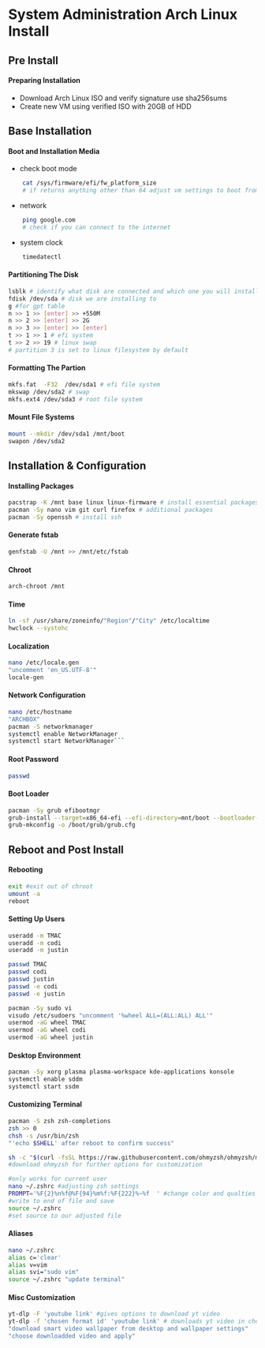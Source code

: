 # System Administration Arch Linux Install
## Pre Install
#### Preparing Installation
* Download Arch Linux ISO and verify signature use sha256sums
* Create new VM using verified ISO with 20GB of HDD


## Base Installation
#### Boot and Installation Media 
* check boot mode
```sh
	cat /sys/firmware/efi/fw_platform_size 
	# if returns anything other than 64 adjust vm settings to boot from efi
```
* network
```sh
	ping google.com 
	# check if you can connect to the internet
```
* system clock
```sh
	timedatectl
```

#### Partitioning The Disk
```sh
lsblk # identify what disk are connected and which one you will install on
fdisk /dev/sda # disk we are installing to
g #for gpt table
n >> 1 >> [enter] >> +550M
n >> 2 >> [enter] >> 2G
n >> 3 >> [enter] >> [enter]
t >> 1 >> 1 # efi system
t >> 2 >> 19 # linux swap 
# partition 3 is set to linux filesystem by default
```

#### Formatting The Partion
```sh
mkfs.fat  -F32  /dev/sda1 # efi file system
mkswap /dev/sda2 # swap
mkfs.ext4 /dev/sda3 # root file system
```

#### Mount File Systems
```sh mount /dev/sda3 /mnt
mount --mkdir /dev/sda1 /mnt/boot
swapon /dev/sda2
```


## Installation & Configuration
#### Installing Packages
```sh
pacstrap -K /mnt base linux linux-firmware # install essential packages
pacman -Sy nano vim git curl firefox # additional packages
pacman -Sy openssh # install ssh
```

#### Generate fstab
```sh
genfstab -U /mnt >> /mnt/etc/fstab
```
#### Chroot
```sh
arch-chroot /mnt
```

#### Time
```sh
ln -sf /usr/share/zoneinfo/"Region"/"City" /etc/localtime
hwclock --systohc
```

#### Localization
```sh
nano /etc/locale.gen  
"uncomment 'en_US.UTF-8'"
locale-gen
```

#### Network Configuration
```sh
nano /etc/hostname 
"ARCHBOX"
pacman -S networkmanager
systemctl enable NetworkManager
systemctl start NetworkManager```
```

#### Root Password
```sh
passwd
```

#### Boot Loader
```sh
pacman -Sy grub efibootmgr
grub-install --target=x86_64-efi --efi-directory=mnt/boot --bootloader-id=GRUB
grub-mkconfig -o /boot/grub/grub.cfg
```

## Reboot and Post Install
#### Rebooting
```sh
exit #exit out of chroot
umount -a
reboot
```

#### Setting Up Users
```sh
useradd -m TMAC
useradd -m codi
useradd -m justin
```

```sh
passwd TMAC
passwd codi
passwd justin
passwd -e codi
passwd -e justin
```

```sh
pacman -Sy sudo vi
visudo /etc/sudoers "uncomment '%wheel ALL=(ALL:ALL) ALL'"
usermod -aG wheel TMAC
usermod -aG wheel codi
usermod -aG wheel justin
```

#### Desktop Environment
```sh
pacman -Sy xorg plasma plasma-workspace kde-applications konsole
systemctl enable sddm 
systemctl start ssdm
```

#### Customizing Terminal
```sh
pacman -S zsh zsh-completions
zsh >> 0
chsh -s /usr/bin/zsh 
"'echo $SHELL' after reboot to confirm success"
```

```sh
sh -c "$(curl -fsSL https://raw.githubusercontent.com/ohmyzsh/ohmyzsh/master/tools/install.sh)" 
#download ohmyzsh for further options for customization
```

```sh
#only works for current user
nano ~/.zshrc #adjusting zsh settings
PROMPT='%F{2}%n%f@%F{94}%m%f:%F{222}%~%f  ' #change color and qualties 
#write to end of file and save
source ~/.zshrc 
#set source to our adjusted file
```

#### Aliases
```sh
nano ~/.zshrc
alias c='clear'
alias v=vim
alias svi="sudo vim"
source ~/.zshrc "update terminal"
```

#### Misc Customization
```sh
yt-dlp -F 'youtube link' #gives options to download yt video
yt-dlp -f 'chosen format id' 'youtube link' # downloads yt video in chosne format
"download smart video wallpaper from desktop and wallpaper settings"
"choose downloadded video and apply"
```